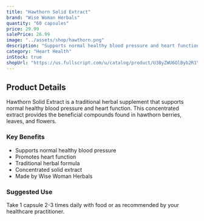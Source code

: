 ```yaml
---
title: "Hawthorn Solid Extract"
brand: "Wise Woman Herbals"
quantity: "60 capsules"
price: 29.99
salePrice: 26.99
image: "../assets/shop/hawthorn.png"
description: "Supports normal healthy blood pressure and heart function."
category: "Heart Health"
inStock: true
shopUrl: "https://us.fullscript.com/u/catalog/product/U3ByZWU6OlByb2R1Y3QtNTgxMTE=?query=%22Hawthorn+Solid+Extract+by+Wise+Woman+Herbals%22&variant=U3ByZWU6OlZhcmlhbnQtNjgwNzI%3D"
---
```


## Product Details

Hawthorn Solid Extract is a traditional herbal supplement that supports normal healthy blood pressure and heart function. This concentrated extract provides the beneficial compounds found in hawthorn berries, leaves, and flowers.

### Key Benefits

- Supports normal healthy blood pressure
- Promotes heart function
- Traditional herbal formula
- Concentrated solid extract
- Made by Wise Woman Herbals

### Suggested Use

Take 1 capsule 2-3 times daily with food or as recommended by your healthcare practitioner.
